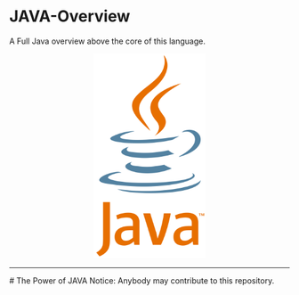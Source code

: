 # JAVA-Overview
A Full Java overview above the core of this language.
<p align="center"><img src="cover/java_logo.png" width="200" /></p>
<hr />
# The Power of JAVA
Notice: Anybody may contribute to this repository.